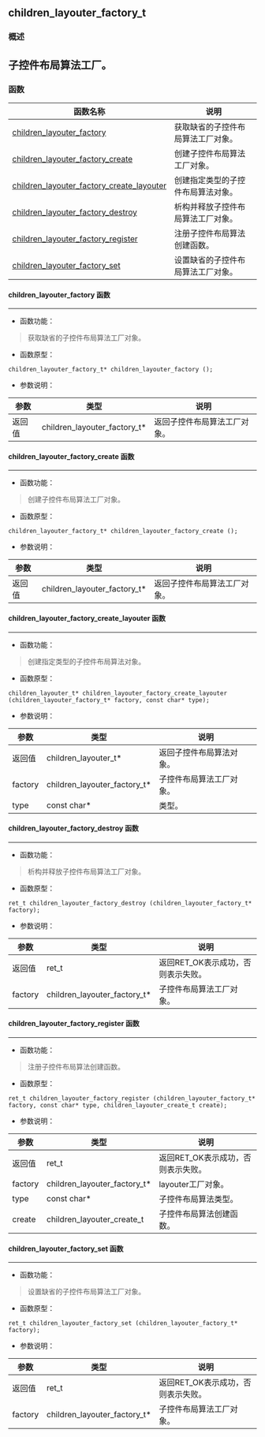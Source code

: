 ## children\_layouter\_factory\_t
### 概述
子控件布局算法工厂。
----------------------------------
### 函数
<p id="children_layouter_factory_t_methods">

| 函数名称 | 说明 | 
| -------- | ------------ | 
| <a href="#children_layouter_factory_t_children_layouter_factory">children\_layouter\_factory</a> | 获取缺省的子控件布局算法工厂对象。 |
| <a href="#children_layouter_factory_t_children_layouter_factory_create">children\_layouter\_factory\_create</a> | 创建子控件布局算法工厂对象。 |
| <a href="#children_layouter_factory_t_children_layouter_factory_create_layouter">children\_layouter\_factory\_create\_layouter</a> | 创建指定类型的子控件布局算法对象。 |
| <a href="#children_layouter_factory_t_children_layouter_factory_destroy">children\_layouter\_factory\_destroy</a> | 析构并释放子控件布局算法工厂对象。 |
| <a href="#children_layouter_factory_t_children_layouter_factory_register">children\_layouter\_factory\_register</a> | 注册子控件布局算法创建函数。 |
| <a href="#children_layouter_factory_t_children_layouter_factory_set">children\_layouter\_factory\_set</a> | 设置缺省的子控件布局算法工厂对象。 |
#### children\_layouter\_factory 函数
-----------------------

* 函数功能：

> <p id="children_layouter_factory_t_children_layouter_factory">获取缺省的子控件布局算法工厂对象。

* 函数原型：

```
children_layouter_factory_t* children_layouter_factory ();
```

* 参数说明：

| 参数 | 类型 | 说明 |
| -------- | ----- | --------- |
| 返回值 | children\_layouter\_factory\_t* | 返回子控件布局算法工厂对象。 |
#### children\_layouter\_factory\_create 函数
-----------------------

* 函数功能：

> <p id="children_layouter_factory_t_children_layouter_factory_create">创建子控件布局算法工厂对象。

* 函数原型：

```
children_layouter_factory_t* children_layouter_factory_create ();
```

* 参数说明：

| 参数 | 类型 | 说明 |
| -------- | ----- | --------- |
| 返回值 | children\_layouter\_factory\_t* | 返回子控件布局算法工厂对象。 |
#### children\_layouter\_factory\_create\_layouter 函数
-----------------------

* 函数功能：

> <p id="children_layouter_factory_t_children_layouter_factory_create_layouter">创建指定类型的子控件布局算法对象。

* 函数原型：

```
children_layouter_t* children_layouter_factory_create_layouter (children_layouter_factory_t* factory, const char* type);
```

* 参数说明：

| 参数 | 类型 | 说明 |
| -------- | ----- | --------- |
| 返回值 | children\_layouter\_t* | 返回子控件布局算法对象。 |
| factory | children\_layouter\_factory\_t* | 子控件布局算法工厂对象。 |
| type | const char* | 类型。 |
#### children\_layouter\_factory\_destroy 函数
-----------------------

* 函数功能：

> <p id="children_layouter_factory_t_children_layouter_factory_destroy">析构并释放子控件布局算法工厂对象。

* 函数原型：

```
ret_t children_layouter_factory_destroy (children_layouter_factory_t* factory);
```

* 参数说明：

| 参数 | 类型 | 说明 |
| -------- | ----- | --------- |
| 返回值 | ret\_t | 返回RET\_OK表示成功，否则表示失败。 |
| factory | children\_layouter\_factory\_t* | 子控件布局算法工厂对象。 |
#### children\_layouter\_factory\_register 函数
-----------------------

* 函数功能：

> <p id="children_layouter_factory_t_children_layouter_factory_register">注册子控件布局算法创建函数。

* 函数原型：

```
ret_t children_layouter_factory_register (children_layouter_factory_t* factory, const char* type, children_layouter_create_t create);
```

* 参数说明：

| 参数 | 类型 | 说明 |
| -------- | ----- | --------- |
| 返回值 | ret\_t | 返回RET\_OK表示成功，否则表示失败。 |
| factory | children\_layouter\_factory\_t* | layouter工厂对象。 |
| type | const char* | 子控件布局算法类型。 |
| create | children\_layouter\_create\_t | 子控件布局算法创建函数。 |
#### children\_layouter\_factory\_set 函数
-----------------------

* 函数功能：

> <p id="children_layouter_factory_t_children_layouter_factory_set">设置缺省的子控件布局算法工厂对象。

* 函数原型：

```
ret_t children_layouter_factory_set (children_layouter_factory_t* factory);
```

* 参数说明：

| 参数 | 类型 | 说明 |
| -------- | ----- | --------- |
| 返回值 | ret\_t | 返回RET\_OK表示成功，否则表示失败。 |
| factory | children\_layouter\_factory\_t* | 子控件布局算法工厂对象。 |
